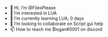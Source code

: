 - 👋 Hi, I’m @FilesPlease
- 👀 I’m interested in LUA
- 🌱 I’m currently learning LUA, 0 days
- 💞️ I’m looking to collaborate on Script gui help
- 📫 How to reach me $logan#0001 on discord

<!---
FilesPlease/FilesPlease is a ✨ special ✨ repository because its `README.md` (this file) appears on your GitHub profile.
You can click the Preview link to take a look at your changes.
--->

